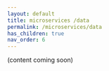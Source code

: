 ```yaml
---
layout: default
title: microservices /data
permalink: /microservices/data
has_children: true
nav_order: 6
---
```


(content coming soon)
